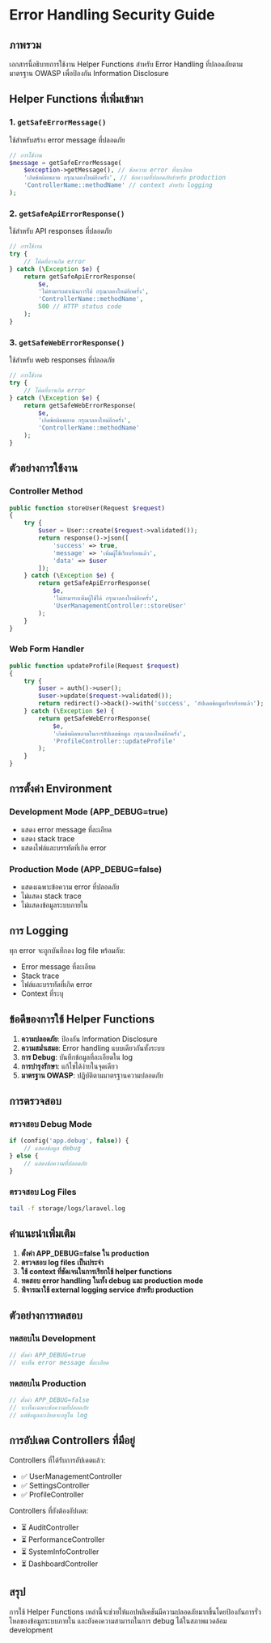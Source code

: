 # Error Handling Security Guide

## ภาพรวม
เอกสารนี้อธิบายการใช้งาน Helper Functions สำหรับ Error Handling ที่ปลอดภัยตามมาตรฐาน OWASP เพื่อป้องกัน Information Disclosure

## Helper Functions ที่เพิ่มเข้ามา

### 1. `getSafeErrorMessage()`
ใช้สำหรับสร้าง error message ที่ปลอดภัย

```php
// การใช้งาน
$message = getSafeErrorMessage(
    $exception->getMessage(), // ข้อความ error ที่ละเอียด
    'เกิดข้อผิดพลาด กรุณาลองใหม่อีกครั้ง', // ข้อความที่ปลอดภัยสำหรับ production
    'ControllerName::methodName' // context สำหรับ logging
);
```

### 2. `getSafeApiErrorResponse()`
ใช้สำหรับ API responses ที่ปลอดภัย

```php
// การใช้งาน
try {
    // โค้ดที่อาจเกิด error
} catch (\Exception $e) {
    return getSafeApiErrorResponse(
        $e,
        'ไม่สามารถดำเนินการได้ กรุณาลองใหม่อีกครั้ง',
        'ControllerName::methodName',
        500 // HTTP status code
    );
}
```

### 3. `getSafeWebErrorResponse()`
ใช้สำหรับ web responses ที่ปลอดภัย

```php
// การใช้งาน
try {
    // โค้ดที่อาจเกิด error
} catch (\Exception $e) {
    return getSafeWebErrorResponse(
        $e,
        'เกิดข้อผิดพลาด กรุณาลองใหม่อีกครั้ง',
        'ControllerName::methodName'
    );
}
```

## ตัวอย่างการใช้งาน

### Controller Method
```php
public function storeUser(Request $request)
{
    try {
        $user = User::create($request->validated());
        return response()->json([
            'success' => true,
            'message' => 'เพิ่มผู้ใช้เรียบร้อยแล้ว',
            'data' => $user
        ]);
    } catch (\Exception $e) {
        return getSafeApiErrorResponse(
            $e,
            'ไม่สามารถเพิ่มผู้ใช้ได้ กรุณาลองใหม่อีกครั้ง',
            'UserManagementController::storeUser'
        );
    }
}
```

### Web Form Handler
```php
public function updateProfile(Request $request)
{
    try {
        $user = auth()->user();
        $user->update($request->validated());
        return redirect()->back()->with('success', 'อัปเดตข้อมูลเรียบร้อยแล้ว');
    } catch (\Exception $e) {
        return getSafeWebErrorResponse(
            $e,
            'เกิดข้อผิดพลาดในการอัปเดตข้อมูล กรุณาลองใหม่อีกครั้ง',
            'ProfileController::updateProfile'
        );
    }
}
```

## การตั้งค่า Environment

### Development Mode (APP_DEBUG=true)
- แสดง error message ที่ละเอียด
- แสดง stack trace
- แสดงไฟล์และบรรทัดที่เกิด error

### Production Mode (APP_DEBUG=false)
- แสดงเฉพาะข้อความ error ที่ปลอดภัย
- ไม่แสดง stack trace
- ไม่แสดงข้อมูลระบบภายใน

## การ Logging

ทุก error จะถูกบันทึกลง log file พร้อมกับ:
- Error message ที่ละเอียด
- Stack trace
- ไฟล์และบรรทัดที่เกิด error
- Context ที่ระบุ

## ข้อดีของการใช้ Helper Functions

1. **ความปลอดภัย**: ป้องกัน Information Disclosure
2. **ความสม่ำเสมอ**: Error handling แบบเดียวกันทั้งระบบ
3. **การ Debug**: บันทึกข้อมูลที่ละเอียดใน log
4. **การบำรุงรักษา**: แก้ไขได้ง่ายในจุดเดียว
5. **มาตรฐาน OWASP**: ปฏิบัติตามมาตรฐานความปลอดภัย

## การตรวจสอบ

### ตรวจสอบ Debug Mode
```php
if (config('app.debug', false)) {
    // แสดงข้อมูล debug
} else {
    // แสดงข้อความที่ปลอดภัย
}
```

### ตรวจสอบ Log Files
```bash
tail -f storage/logs/laravel.log
```

## คำแนะนำเพิ่มเติม

1. **ตั้งค่า APP_DEBUG=false ใน production**
2. **ตรวจสอบ log files เป็นประจำ**
3. **ใช้ context ที่ชัดเจนในการเรียกใช้ helper functions**
4. **ทดสอบ error handling ในทั้ง debug และ production mode**
5. **พิจารณาใช้ external logging service สำหรับ production**

## ตัวอย่างการทดสอบ

### ทดสอบใน Development
```php
// ตั้งค่า APP_DEBUG=true
// จะเห็น error message ที่ละเอียด
```

### ทดสอบใน Production
```php
// ตั้งค่า APP_DEBUG=false
// จะเห็นเฉพาะข้อความที่ปลอดภัย
// แต่ข้อมูลละเอียดจะอยู่ใน log
```

## การอัปเดต Controllers ที่มีอยู่

Controllers ที่ได้รับการอัปเดตแล้ว:
- ✅ UserManagementController
- ✅ SettingsController  
- ✅ ProfileController

Controllers ที่ยังต้องอัปเดต:
- ⏳ AuditController
- ⏳ PerformanceController
- ⏳ SystemInfoController
- ⏳ DashboardController

## สรุป

การใช้ Helper Functions เหล่านี้จะช่วยให้แอปพลิเคชันมีความปลอดภัยมากขึ้นโดยป้องกันการรั่วไหลของข้อมูลระบบภายใน และยังคงความสามารถในการ debug ได้ในสภาพแวดล้อม development
